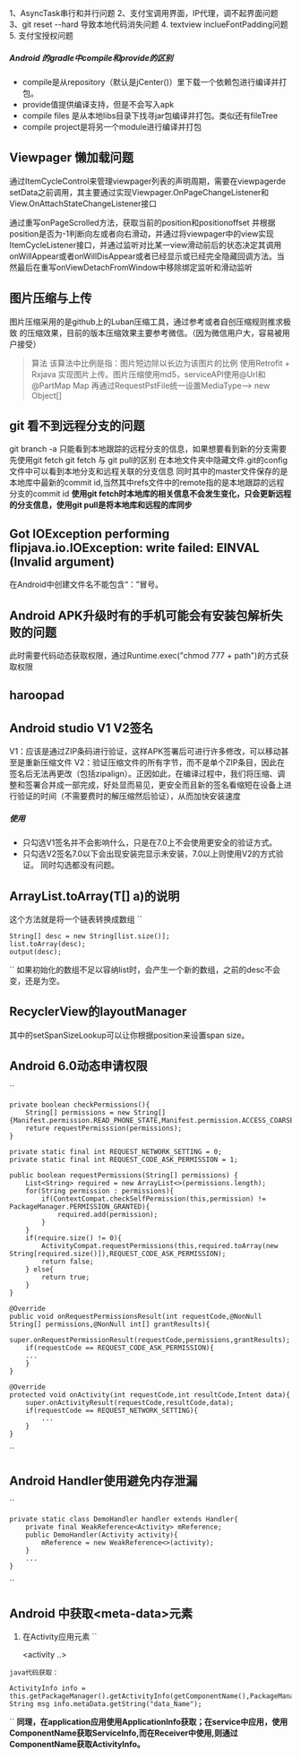 1、AsyncTask串行和并行问题
2、支付宝调用界面，IP代理，调不起界面问题
3、git reset --hard 导致本地代码消失问题
4. textview inclueFontPadding问题
5. 支付宝授权问题
##### Android 的gradle中compile和provide的区别
* compile是从repository（默认是jCenter()）里下载一个依赖包进行编译并打包。
* provide值提供编译支持，但是不会写入apk
* compile files 是从本地libs目录下找寻jar包编译并打包。类似还有fileTree
* compile project是将另一个module进行编译并打包

## Viewpager 懒加载问题
通过ItemCycleControl来管理viewpager列表的声明周期，需要在viewpagerde setData之前调用，其主要通过实现Viewpager.OnPageChangeListener和View.OnAttachStateChangeListener接口

通过重写onPageScrolled方法，获取当前的position和positionoffset
并根据position是否为-1判断向左或者向右滑动，并通过将viewpager中的view实现ItemCycleListener接口，并通过监听对比某一view滑动前后的状态决定其调用onWillAppear或者onWillDisAppear或者已经显示或已经完全隐藏回调方法。当然最后在重写onViewDetachFromWindow中移除绑定监听和滑动监听

## 图片压缩与上传
图片压缩采用的是github上的Luban压缩工具，通过参考或者自创压缩规则推求极致
的压缩效果，目前的版本压缩效果主要参考微信。（因为微信用户大，容易被用户接受）
> 算法
该算法中比例是指：图片短边除以长边为该图片的比例
使用Retrofit + Rxjava 实现图片上传。图片压缩使用md5，serviceAPI使用@Url和@PartMap Map<String Request> 再通过RequestPstFile统一设置MediaType--> new Object[]
## git 看不到远程分支的问题
git branch -a 只能看到本地跟踪的远程分支的信息，如果想要看到新的分支需要先使用git fetch
git fetch 与 git pull的区别
在本地文件夹中隐藏文件.git的config文件中可以看到本地分支和远程关联的分支信息
同时其中的master文件保存的是本地库中最新的commit id,当然其中refs文件中的remote指的是本地跟踪的远程分支的commit id
**使用git fetch时本地库的相关信息不会发生变化，只会更新远程的分支信息，使用git pull是将本地库和远程的库同步**

## Got IOException performing flipjava.io.IOException: write failed: EINVAL (Invalid argument)
在Android中创建文件名不能包含“：”冒号。
## Android APK升级时有的手机可能会有安装包解析失败的问题
此时需要代码动态获取权限，通过Runtime.exec("chmod 777 + path")的方式获取权限
## haroopad
## Android studio V1 V2签名
V1：应该是通过ZIP条码进行验证，这样APK签署后可进行许多修改，可以移动甚至是重新压缩文件
V2：验证压缩文件的所有字节，而不是单个ZIP条目，因此在签名后无法再更改（包括zipalign）。正因如此，在编译过程中，我们将压缩、调整和签署合并成一部完成，好处显而易见，更安全而且新的签名看缩短在设备上进行验证的时间（不需要费时的解压缩然后验证），从而加快安装速度
##### 使用
* 只勾选V1签名并不会影响什么，只是在7.0上不会使用更安全的验证方式。
* 只勾选V2签名7.0以下会出现安装完显示未安装，7.0以上则使用V2的方式验证。
同时勾选都没有问题。
## ArrayList.toArray(T[] a)的说明
这个方法就是将一个链表转换成数组
``

	String[] desc = new String[list.size()];
	list.toArray(desc);
	output(desc);


``
如果初始化的数组不足以容纳list时，会产生一个新的数组，之前的desc不会变，还是为空。
## RecyclerView的layoutManager
其中的setSpanSizeLookup可以让你根据position来设置span size。
## Android 6.0动态申请权限
``

	private boolean checkPermissions(){
		String[] permissions = new String[]{Manifest.permission.READ_PHONE_STATE,Manifest.permission.ACCESS_COARSE_LOATION}; 
		reture requestPermisssion(permissions);  
    }

	private static final int REQUEST_NETWORK_SETTING = 0;
	private static final int REQUEST_CODE_ASK_PERMISSION = 1;
	
	public boolean requestPermissions(String[] permissions) {
		List<String> required = new ArrayList<>(permissions.length);
		for(String permission : permissions){
			if(ContextCompat.checkSelfPermission(this,permission) != PackageManager.PERMISSION_GRANTED){
				required.add(permission);
			}		
		}
		if(require.size() != 0){
			ActivityCompat.requestPermissions(this,required.toArray(new String[required.size()]),REQUEST_CODE_ASK_PERMISSION);
			return false;
		} else{
			return true;
		}
	}

	@Override
	public void onRequestPermissionsResult(int requestCode,@NonNull String[] permissions,@NonNull int[] grantResults){
		super.onRequestPermissionResult(requestCode,permissions,grantResults);
		if(requestCode == REQUEST_CODE_ASK_PERMISSION){
		...
		}
	}

	@Override
	protected void onActivity(int requestCode,int resultCode,Intent data){
		super.onActivityResult(requestCode,resultCode,data);
		if(requestCode == REQUEST_NETWORK_SETTING){
			...
		}
	}
``
## Android Handler使用避免内存泄漏
``

	private static class DemoHandler handler extends Handler{
		private final WeakReference<Activity> mReference;
		public DemoHandler(Activity activity){
			mReference = new WeakReference<>(activity);
		}
		...
	}


``
## Android 中获取\<meta-data\>元素
1. 在Activity应用<meta-data>元素
``

	<activity ..>
		<meta-data android :name="data_name"
		android:value="hello my activity">
		</meta-data>

``
java代码获取：
``

	ActivityInfo info = this.getPackageManager().getActivityInfo(getComponentName(),PackageManager.GET_META_DATA);
	String msg info.metaData.getString("data_Name");

``
**同理，在application应用<meta-data>使用ApplicationInfo获取；在service中应用<meta-data>，使用ComponentName获取ServiceInfo,而在Receiver中使用<meta-data>,则通过ComponentName获取ActivityInfo。**
